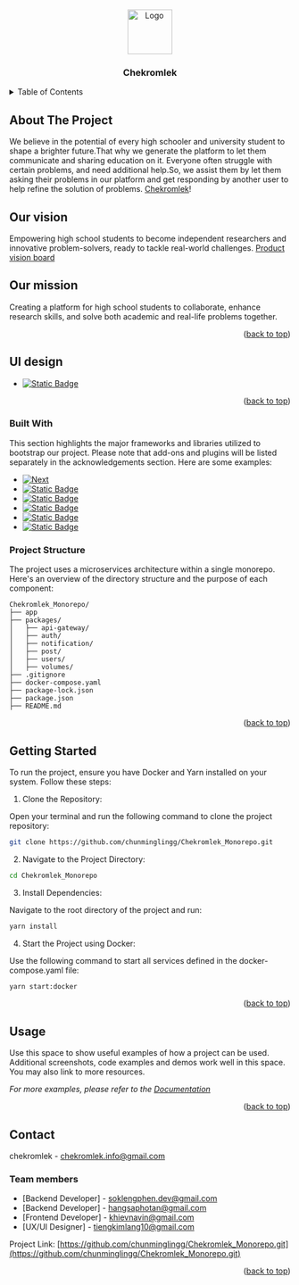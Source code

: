  <!-- Improved compatibility of back to top link: See: https://github.com/othneildrew/Best-README-Template/pull/73 -->
<a name="readme-top"></a>
<!--
*** Thanks for checking out the Best-README-Template. If you have a suggestion
*** that would make this better, please fork the repo and create a pull request
*** or simply open an issue with the tag "enhancement".
*** Don't forget to give the project a star!
*** Thanks again! Now go create something AMAZING! :D
-->


<!-- PROJECT LOGO -->
<br />
<div align="center">
  <a href="https://github.com/othneildrew/Best-README-Template">
    <img src="https://chekromlek.com/login/logo.svg" alt="Logo" width="80" height="80">
  </a>

  <h3 align="center">Chekromlek</h3>
</div>



<!-- TABLE OF CONTENTS -->
<details>
  <summary>Table of Contents</summary>
  <ol>
    <li>
      <a href="#about-the-project">About The Project</a>
      <ul>
        <li><a href="#built-with">Built With</a></li>
      </ul>
    </li>
    <li>
      <a href="#getting-started">Getting Started</a>
      <ul>
        <li><a href="#prerequisites">Prerequisites</a></li>
        <li><a href="#installation">Installation</a></li>
      </ul>
    </li>
    <li><a href="#usage">Usage</a></li>
    <li><a href="#contact">Contact</a></li>
  </ol>
</details>



<!-- ABOUT THE PROJECT -->
## About The Project

We believe in the potential of every high schooler and university student to shape a brighter future.That why we generate the platform to let them communicate and sharing education on it. Everyone often struggle with certain problems,  and need additional help.So, we assist them by let them asking their problems in our platform and  get responding by another user to help refine the solution of problems. <a href="https://www.canva.com/design/DAGE7nikpbE/8jbzT2QnunxvAFMbHJGZeg/edit">Chekromlek</a>!


## Our vision
Empowering high school students to become independent researchers and innovative problem-solvers, ready to tackle real-world challenges.
<a href="https://www.canva.com/design/DAGF9d7yAQM/Y-iKLUCDiFGsyTVXK9RIPA/edit">Product vision board</a>

## Our mission
Creating a platform for high school students to collaborate, enhance research skills, and solve both academic and real-life problems together.

<p align="right">(<a href="#readme-top">back to top</a>)</p>

## UI design

* [![Static Badge](https://img.shields.io/badge/Figma-2C2D34?style=for-the-badge&logo=figma&logoColor=fff&color=%232C2D34)](https://www.figma.com/design/3bZbAhm0fbpqzRiPGP3uDO/Chekromlek?node-id=1-2&t=EcZKTIAlu3rlZG8J-0)


<p align="right">(<a href="#readme-top">back to top</a>)</p>


### Built With

This section highlights the major frameworks and libraries utilized to bootstrap our project. Please note that add-ons and plugins will be listed separately in the acknowledgements section. Here are some examples:

* [![Next][Next.js]][Next-url]
* [![Static Badge](https://img.shields.io/badge/Docker%20Desktop-1D63ED?style=for-the-badge&logo=docker&logoColor=fff)](https://www.docker.com/products/docker-desktop/)
* [![Static Badge](https://img.shields.io/badge/Node.js-499442?style=for-the-badge&logo=node.js&logoColor=fff&color=499442)](https://nodejs.org/en)
* [![Static Badge](https://img.shields.io/badge/Tyscript-3178C6?style=for-the-badge&logo=typescript&logoColor=fff&color=3178C6)](https://www.typescriptlang.org/)
* [![Static Badge](https://img.shields.io/badge/Express.js-000?style=for-the-badge&logo=express&logoColor=fff&color=000)](https://expressjs.com/)
* [![Static Badge](https://img.shields.io/badge/Mongodb-%23023430?style=for-the-badge&logo=mongodb&logoColor=fff&color=%23023430)](https://www.mongodb.com/)


  

### Project Structure

<p>The project uses a microservices architecture within a single monorepo. Here's an overview of the directory structure and the purpose of each component:</p>

```
Chekromlek_Monorepo/
├── app
├── packages/
│   ├── api-gateway/
│   ├── auth/
│   ├── notification/
│   ├── post/
│   ├── users/
│   ├── volumes/
├── .gitignore
├── docker-compose.yaml
├── package-lock.json
├── package.json
├── README.md

```


<p align="right">(<a href="#readme-top">back to top</a>)</p>



<!-- GETTING STARTED -->
## Getting Started

To run the project, ensure you have Docker and Yarn installed on your system. Follow these steps:

1. Clone the Repository:

Open your terminal and run the following command to clone the project repository:

```sh
git clone https://github.com/chunminglingg/Chekromlek_Monorepo.git

```

2. Navigate to the Project Directory:

```sh
cd Chekromlek_Monorepo
```

3. Install Dependencies:

Navigate to the root directory of the project and run:

  ```sh
  yarn install
  ```

4. Start the Project using Docker:

Use the following command to start all services defined in the docker-compose.yaml file:

  ```sh
  yarn start:docker
  ```

<p align="right">(<a href="#readme-top">back to top</a>)</p>

<!-- USAGE EXAMPLES -->
## Usage

Use this space to show useful examples of how a project can be used. Additional screenshots, code examples and demos work well in this space. You may also link to more resources.

_For more examples, please refer to the [Documentation](https://chekromlek.com)_

<p align="right">(<a href="#readme-top">back to top</a>)</p>



<!-- CONTACT -->
## Contact

chekromlek - chekromlek.info@gmail.com <br/>

### Team members 

 * [Backend Developer] - soklengphen.dev@gmail.com  
 * [Backend Developer] - hangsaphotan@gmail.com
 * [Frontend Developer] - khievnavin@gmail.com 
 * [UX/UI Designer] - tiengkimlang10@gmail.com 

Project Link: [https://github.com/chunminglingg/Chekromlek_Monorepo.git](https://github.com/chunminglingg/Chekromlek_Monorepo.git)

<p align="right">(<a href="#readme-top">back to top</a>)</p>



<!-- MARKDOWN LINKS & IMAGES -->
<!-- https://www.markdownguide.org/basic-syntax/#reference-style-links -->
[contributors-shield]: https://img.shields.io/github/contributors/othneildrew/Best-README-Template.svg?style=for-the-badge
[contributors-url]: https://github.com/othneildrew/Best-README-Template/graphs/contributors
[forks-shield]: https://img.shields.io/github/forks/othneildrew/Best-README-Template.svg?style=for-the-badge
[forks-url]: https://github.com/othneildrew/Best-README-Template/network/members
[stars-shield]: https://img.shields.io/github/stars/othneildrew/Best-README-Template.svg?style=for-the-badge
[stars-url]: https://github.com/othneildrew/Best-README-Template/stargazers
[issues-shield]: https://img.shields.io/github/issues/othneildrew/Best-README-Template.svg?style=for-the-badge
[issues-url]: https://github.com/othneildrew/Best-README-Template/issues
[license-shield]: https://img.shields.io/github/license/othneildrew/Best-README-Template.svg?style=for-the-badge
[license-url]: https://github.com/othneildrew/Best-README-Template/blob/master/LICENSE.txt
[linkedin-shield]: https://img.shields.io/badge/-LinkedIn-black.svg?style=for-the-badge&logo=linkedin&colorB=555
[linkedin-url]: https://linkedin.com/in/othneildrew
[product-screenshot]: images/screenshot.png
[Next.js]: https://img.shields.io/badge/next.js-000000?style=for-the-badge&logo=nextdotjs&logoColor=white
[Next-url]: https://nextjs.org/
[React.js]: https://img.shields.io/badge/React-20232A?style=for-the-badge&logo=react&logoColor=61DAFB
[React-url]: https://reactjs.org/
[Vue.js]: https://img.shields.io/badge/Vue.js-35495E?style=for-the-badge&logo=vuedotjs&logoColor=4FC08D
[Vue-url]: https://vuejs.org/
[Angular.io]: https://img.shields.io/badge/Angular-DD0031?style=for-the-badge&logo=angular&logoColor=white
[Angular-url]: https://angular.io/
[Svelte.dev]: https://img.shields.io/badge/Svelte-4A4A55?style=for-the-badge&logo=svelte&logoColor=FF3E00
[Svelte-url]: https://svelte.dev/
[Laravel.com]: https://img.shields.io/badge/Laravel-FF2D20?style=for-the-badge&logo=laravel&logoColor=white
[Laravel-url]: https://laravel.com
[Bootstrap.com]: https://img.shields.io/badge/Bootstrap-563D7C?style=for-the-badge&logo=bootstrap&logoColor=white
[Bootstrap-url]: https://getbootstrap.com
[JQuery.com]: https://img.shields.io/badge/jQuery-0769AD?style=for-the-badge&logo=jquery&logoColor=white
[JQuery-url]: https://jquery.com
